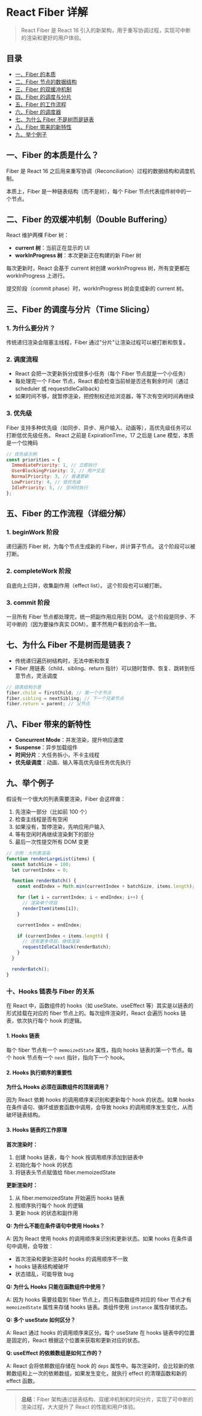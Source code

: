 # React Fiber 详解

> React Fiber 是 React 16 引入的新架构，用于重写协调过程，实现可中断的渲染和更好的用户体验。

## 目录

- [一、Fiber 的本质](#一fiber-的本质是什么)
- [二、Fiber 节点的数据结构](#二fiber-节点的数据结构)
- [三、Fiber 的双缓冲机制](#三fiber-的双缓冲机制double-buffering)
- [四、Fiber 的调度与分片](#四fiber-的调度与分片time-slicing)
- [五、Fiber 的工作流程](#五fiber-的工作流程详细分解)
- [六、Fiber 的调度器](#六fiber-的调度器scheduler)
- [七、为什么 Fiber 不是树而是链表](#七为什么-fiber-不是树而是链表)
- [八、Fiber 带来的新特性](#八fiber-带来的新特性)
- [九、举个例子](#九举个例子)

## 一、Fiber 的本质是什么？

Fiber 是 React 16 之后用来重写协调（Reconciliation）过程的数据结构和调度机制。

本质上，Fiber 是一种链表结构（而不是树），每个 Fiber 节点代表组件树中的一个节点。

## 二、Fiber 的双缓冲机制（Double Buffering）

React 维护两棵 Fiber 树：

- **current 树**：当前正在显示的 UI
- **workInProgress 树**：本次更新正在构建的新 Fiber 树

每次更新时，React 会基于 current 树创建 workInProgress 树，所有变更都在 workInProgress 上进行。

提交阶段（commit phase）时，workInProgress 树会变成新的 current 树。

## 三、Fiber 的调度与分片（Time Slicing）

### 1. 为什么要分片？

传统递归渲染会阻塞主线程，Fiber 通过"分片"让渲染过程可以被打断和恢复。

### 2. 调度流程

- React 会把一次更新拆分成很多小任务（每个 Fiber 节点就是一个小任务）
- 每处理完一个 Fiber 节点，React 都会检查当前帧是否还有剩余时间（通过 scheduler 或 requestIdleCallback）
- 如果时间不够，就暂停渲染，把控制权还给浏览器，等下次有空闲时间再继续

### 3. 优先级

Fiber 支持多种优先级（如同步、异步、用户输入、动画等），高优先级任务可以打断低优先级任务。
React 之前是 ExpirationTime，17 之后是 Lane 模型，本质是一个位掩码

```javascript
// 优先级示例
const priorities = {
  ImmediatePriority: 1, // 立即执行
  UserBlockingPriority: 2, // 用户交互
  NormalPriority: 3, // 普通更新
  LowPriority: 4, // 低优先级
  IdlePriority: 5, // 空闲时执行
};
```

## 五、Fiber 的工作流程（详细分解）

### 1. beginWork 阶段

递归遍历 Fiber 树，为每个节点生成新的 Fiber，并计算子节点。
这个阶段可以被打断。

### 2. completeWork 阶段

自底向上归并，收集副作用（effect list）。
这个阶段也可以被打断。

### 3. commit 阶段

一旦所有 Fiber 节点都处理完，统一把副作用应用到 DOM。
这个阶段是同步、不可中断的（因为要操作真实 DOM）。要不然用户看到的会不一致。

## 七、为什么 Fiber 不是树而是链表？

- 传统递归遍历树结构时，无法中断和恢复
- Fiber 用链表（child、sibling、return 指针）可以随时暂停、恢复、跳转到任意节点，灵活调度

```javascript
// 链表结构示意
fiber.child = firstChild; // 第一个子节点
fiber.sibling = nextSibling; // 下一个兄弟节点
fiber.return = parent; // 父节点
```

## 八、Fiber 带来的新特性

- **Concurrent Mode**：并发渲染，提升响应速度
- **Suspense**：异步加载组件
- **时间分片**：大任务拆小，不卡主线程
- **优先级调度**：动画、输入等高优先级任务优先执行

## 九、举个例子

假设有一个很大的列表需要渲染，Fiber 会这样做：

1. 先渲染一部分（比如前 100 个）
2. 检查主线程是否有空闲
3. 如果没有，暂停渲染，先响应用户输入
4. 等有空闲时再继续渲染剩下的部分
5. 最后一次性提交所有 DOM 变更

```javascript
// 示例：大列表渲染
function renderLargeList(items) {
  const batchSize = 100;
  let currentIndex = 0;

  function renderBatch() {
    const endIndex = Math.min(currentIndex + batchSize, items.length);

    for (let i = currentIndex; i < endIndex; i++) {
      // 渲染单个项目
      renderItem(items[i]);
    }

    currentIndex = endIndex;

    if (currentIndex < items.length) {
      // 还有更多项目，继续渲染
      requestIdleCallback(renderBatch);
    }
  }

  renderBatch();
}
```

### 十、Hooks 链表与 Fiber 的关系

在 React 中，函数组件的 hooks（如 useState、useEffect 等）其实是以链表的形式挂载在对应的 fiber 节点上的。每次组件渲染时，React 会遍历 hooks 链表，依次执行每个 hook 的逻辑。

#### 1. Hooks 链表

每个 fiber 节点有一个 `memoizedState` 属性，指向 hooks 链表的第一个节点。每个 hook 节点有一个 `next` 指针，指向下一个 hook。

#### 2. Hooks 执行顺序的重要性

**为什么 Hooks 必须在函数组件的顶层调用？**

因为 React 依赖 hooks 的调用顺序来识别和更新每个 hook 的状态。如果 hooks 在条件语句、循环或嵌套函数中调用，会导致 hooks 的调用顺序发生变化，从而破坏链表结构。

#### 3. Hooks 链表的工作原理

**首次渲染时：**

1. 创建 hooks 链表，每个 hook 按调用顺序添加到链表中
2. 初始化每个 hook 的状态
3. 将链表头节点赋值给 fiber.memoizedState

**更新渲染时：**

1. 从 fiber.memoizedState 开始遍历 hooks 链表
2. 按顺序执行每个 hook 的逻辑
3. 更新 hook 的状态和副作用

**Q: 为什么不能在条件语句中使用 Hooks？**

A: 因为 React 使用 hooks 的调用顺序来识别和更新状态。如果 hooks 在条件语句中调用，会导致：

- 首次渲染和更新渲染时 hooks 的调用顺序不一致
- hooks 链表结构被破坏
- 状态错乱，可能导致 bug

**Q: 为什么 Hooks 只能在函数组件中使用？**

A: 因为 hooks 需要挂载到 fiber 节点上，而只有函数组件对应的 fiber 节点才有 `memoizedState` 属性来存储 hooks 链表。类组件使用 `instance` 属性存储状态。

**Q: 多个 useState 如何区分？**

A: React 通过 hooks 的调用顺序来区分。每个 useState 在 hooks 链表中的位置是固定的，React 根据这个位置来获取和更新对应的状态。

**Q: useEffect 的依赖数组是如何工作的？**

A: React 会将依赖数组存储在 hook 的 `deps` 属性中。每次渲染时，会比较新的依赖数组和上一次的依赖数组，如果发生变化，就执行 effect 的清理函数和新的 effect 函数。

---

> **总结**：Fiber 架构通过链表结构、双缓冲机制和时间分片，实现了可中断的渲染过程，大大提升了 React 的性能和用户体验。
